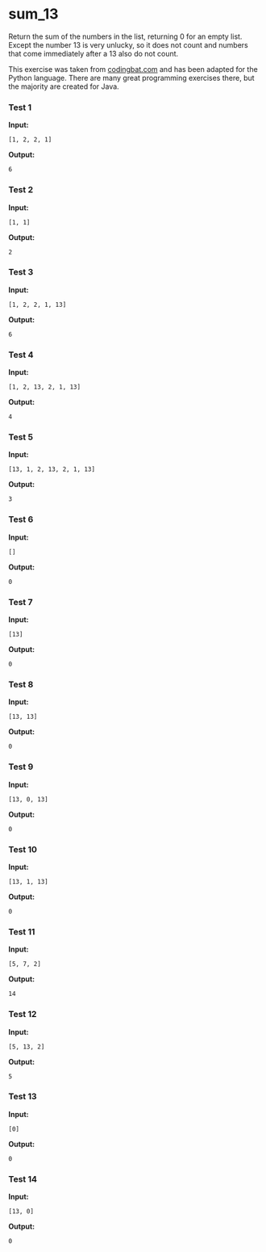# sum_13





Return the sum of the numbers in the list, returning 0 for an empty list. Except the number 13 is very unlucky, so it does not count and numbers that come immediately after a 13 also do not count.

This exercise was taken from [codingbat.com](https://codingbat.com/prob/p127384) and has been adapted for the Python language. There are many great programming exercises there, but the majority are created for Java.






### Test 1
**Input:**
```
[1, 2, 2, 1]
```
**Output:**
```
6
```
### Test 2
**Input:**
```
[1, 1]
```
**Output:**
```
2
```
### Test 3
**Input:**
```
[1, 2, 2, 1, 13]
```
**Output:**
```
6
```
### Test 4
**Input:**
```
[1, 2, 13, 2, 1, 13]
```
**Output:**
```
4
```
### Test 5
**Input:**
```
[13, 1, 2, 13, 2, 1, 13]
```
**Output:**
```
3
```
### Test 6
**Input:**
```
[]
```
**Output:**
```
0
```
### Test 7
**Input:**
```
[13]
```
**Output:**
```
0
```
### Test 8
**Input:**
```
[13, 13]
```
**Output:**
```
0
```
### Test 9
**Input:**
```
[13, 0, 13]
```
**Output:**
```
0
```
### Test 10
**Input:**
```
[13, 1, 13]
```
**Output:**
```
0
```
### Test 11
**Input:**
```
[5, 7, 2]
```
**Output:**
```
14
```
### Test 12
**Input:**
```
[5, 13, 2]
```
**Output:**
```
5
```
### Test 13
**Input:**
```
[0]
```
**Output:**
```
0
```
### Test 14
**Input:**
```
[13, 0]
```
**Output:**
```
0
```

